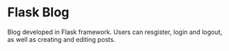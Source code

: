 # Flask Blog 

Blog developed in Flask framework.
Users can resgister, login and logout, as well as creating and editing posts.
